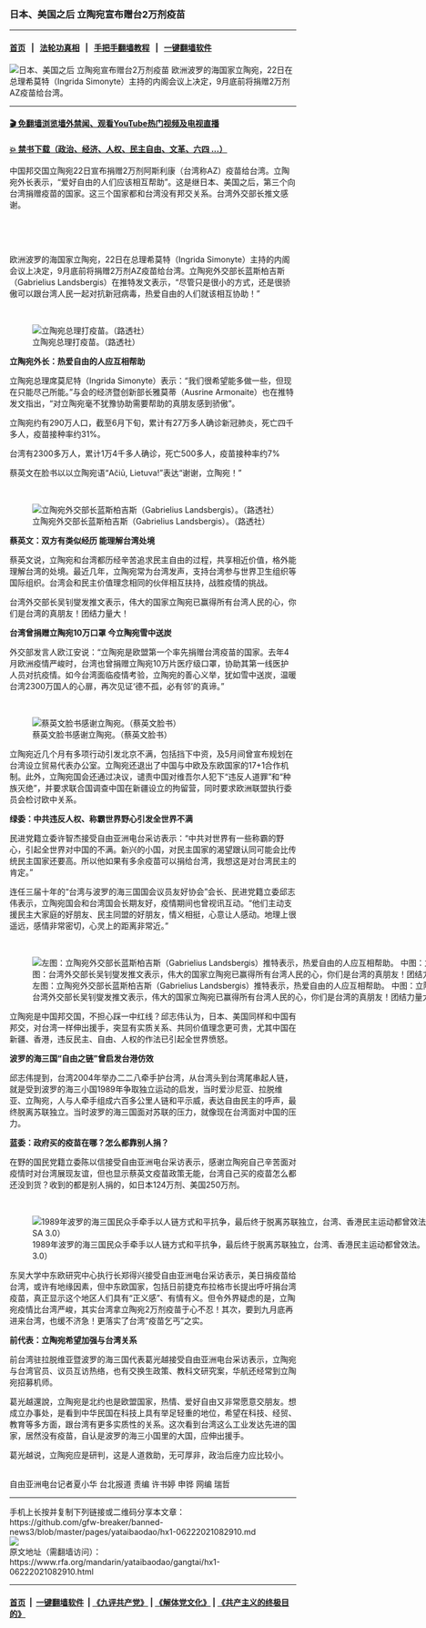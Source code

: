 ### 日本、美国之后 立陶宛宣布赠台2万剂疫苗
------------------------

#### [首页](https://github.com/gfw-breaker/banned-news3/blob/master/README.md) &nbsp;&nbsp;|&nbsp;&nbsp; [法轮功真相](https://github.com/begood0513/basic/blob/master/README.md)  &nbsp;&nbsp;|&nbsp;&nbsp; [手把手翻墙教程](https://github.com/gfw-breaker/guides/wiki)  &nbsp;&nbsp;|&nbsp;&nbsp; [一键翻墙软件](https://github.com/gfw-breaker/nogfw/blob/master/README.md)  



<div id="headerimg">
 <img alt="日本、美国之后 立陶宛宣布赠台2万剂疫苗" src="https://www.rfa.org/mandarin/yataibaodao/gangtai/hx1-06222021082910.html/@@images/a96d40b9-9038-4ddc-8c75-925068c0d71b.jpeg" title="日本、美国之后 立陶宛宣布赠台2万剂疫苗"/>
 <span class="lead_image_caption">
  欧洲波罗的海国家立陶宛，22日在总理希莫特（Ingrida Simonyte）主持的内阁会议上决定，9月底前将捐赠2万剂AZ疫苗给台湾。
 </span>
 <!-- zoomattribute -->
</div>

<hr/>


#### [ 🎬  免翻墙浏览墙外禁闻、观看YouTube热门视频及电视直播](https://github.com/gfw-breaker/HelloWorld)

#### [ 💥  禁书下载（政治、经济、人权、民主自由、文革、六四 ...）](https://github.com/gfw-breaker/books/blob/master/README.md)

<div id="storytext">
 <p>
  中国邦交国立陶宛22日宣布捐赠2万剂阿斯利康（台湾称AZ）疫苗给台湾。立陶宛外长表示，“爱好自由的人们应该相互帮助”。这是继日本、美国之后，第三个向台湾捐赠疫苗的国家。这三个国家都和台湾没有邦交关系。台湾外交部长推文感谢。
 </p>
 <p>
  <br/>
 </p>
 <p>
  <br/>
 </p>
 <p>
  欧洲波罗的海国家立陶宛，22日在总理希莫特（Ingrida Simonyte）主持的内阁会议上决定，9月底前将捐赠2万剂AZ疫苗给台湾。立陶宛外交部长蓝斯柏吉斯（Gabrielius Landsbergis）在推特发文表示，“尽管只是很小的方式，还是很骄傲可以跟台湾人民一起对抗新冠病毒，热爱自由的人们就该相互协助！”
 </p>
 <p>
  <br/>
 </p>
 <p>
  <figure class="image-richtext image-inline captioned" style="width:1280px;">
   <img alt="立陶宛总理打疫苗。（路透社）" src="https://www.rfa.org/mandarin/yataibaodao/gangtai/hx1-06222021082910.html/22.jpeg/@@images/3cf2232f-3fc2-418d-8060-261715c2aa0f.jpeg" title="22.jpeg"/>
   <figcaption class="image-caption">
    立陶宛总理打疫苗。（路透社）
   </figcaption>
   <small>
   </small>
  </figure>
 </p>
 <p>
  <strong>
   立陶宛外长：热爱自由的人应互相帮助
  </strong>
 </p>
 <p>
  立陶宛总理席莫尼特（Ingrida Simonyte）表示：“我们很希望能多做一些，但现在只能尽己所能。”与会的经济暨创新部长雅莫蒂（Ausrine Armonaite）也在推特发文指出，“对立陶宛毫不犹豫协助需要帮助的真朋友感到骄傲”。
 </p>
 <p>
  立陶宛约有290万人口，截至6月下旬，累计有27万多人确诊新冠肺炎，死亡四千多人，疫苗接种率约31%。
 </p>
 <p>
  台湾有2300多万人，累计1万4千多人确诊，死亡500多人，疫苗接种率约7%
 </p>
 <p>
  蔡英文在脸书以以立陶宛语“Ačiū, Lietuva!”表达“谢谢，立陶宛！”
 </p>
 <p>
  <br/>
 </p>
 <p>
  <figure class="image-richtext image-inline captioned" style="width:1280px;">
   <img alt="立陶宛外交部长蓝斯柏吉斯（Gabrielius Landsbergis）。（路透社）" src="https://www.rfa.org/mandarin/yataibaodao/gangtai/hx1-06222021082910.html/33.jpeg/@@images/ec811f6a-5947-44a7-90e5-1083eac5674a.jpeg" title="33.jpeg"/>
   <figcaption class="image-caption">
    立陶宛外交部长蓝斯柏吉斯（Gabrielius Landsbergis）。（路透社）
   </figcaption>
   <small>
   </small>
  </figure>
 </p>
 <p>
  <strong>
   蔡英文：双方有类似经历 能理解台湾处境
  </strong>
 </p>
 <p>
  蔡英文说，立陶宛和台湾都历经辛苦追求民主自由的过程，共享相近价值，格外能理解台湾的处境。最近几年，立陶宛常为台湾发声，支持台湾参与世界卫生组织等国际组织。台湾会和民主价值理念相同的伙伴相互扶持，战胜疫情的挑战。
 </p>
 <p>
  台湾外交部长吴钊燮发推文表示，伟大的国家立陶宛已赢得所有台湾人民的心，你们是台湾的真朋友！团结力量大！
 </p>
 <p>
  <strong>
   台湾曾捐赠立陶宛10万口罩 今立陶宛雪中送炭
  </strong>
 </p>
 <p>
  外交部发言人欧江安说：“立陶宛是欧盟第一个率先捐赠台湾疫苗的国家。去年4月欧洲疫情严峻时，台湾也曾捐赠立陶宛10万片医疗级口罩，协助其第一线医护人员对抗疫情。如今台湾面临疫情考验，立陶宛的善心义举，犹如雪中送炭，温暖台湾2300万国人的心扉，再次见证‘德不孤，必有邻’的真谛。”
 </p>
 <p>
  <br/>
 </p>
 <p>
  <figure class="image-richtext image-inline captioned" style="width:961px;">
   <img alt="蔡英文脸书感谢立陶宛。（蔡英文脸书）" src="https://www.rfa.org/mandarin/yataibaodao/gangtai/hx1-06222021082910.html/44.jpeg/@@images/70d7ed7c-a58d-4964-a1ac-dbe2815ffddc.jpeg" title="44.jpeg"/>
   <figcaption class="image-caption">
    蔡英文脸书感谢立陶宛。（蔡英文脸书）
   </figcaption>
   <small>
   </small>
  </figure>
 </p>
 <p>
  立陶宛近几个月有多项行动引发北京不满，包括挡下中资，及5月间曾宣布规划在台湾设立贸易代表办公室。立陶宛还退出了中国与中欧及东欧国家的17+1合作机制。此外，立陶宛国会还通过决议，谴责中国对维吾尔人犯下“违反人道罪”和“种族灭绝”，并要求联合国调查中国在新疆设立的拘留营，同时要求欧洲联盟执行委员会检讨欧中关系。
 </p>
 <p>
  <strong>
   绿委：中共违反人权、称霸世界野心引发全世界不满
  </strong>
 </p>
 <p>
  民进党籍立委许智杰接受自由亚洲电台采访表示：“中共对世界有一些称霸的野心，引起全世界对中国的不满。新兴的小国，对民主国家的渴望跟认同可能会比传统民主国家还要高。所以他如果有多余疫苗可以捐给台湾，我想这是对台湾民主的肯定。”
 </p>
 <p>
  连任三届十年的“台湾与波罗的海三国国会议员友好协会”会长、民进党籍立委邱志伟表示，立陶宛国会和台湾国会长期友好，疫情期间也曾视讯互动。“他们主动支援民主大家庭的好朋友、民主同盟的好朋友，情义相挺，心意让人感动。地理上很遥远，感情非常密切，心灵上的距离非常近。”
 </p>
 <p>
  <br/>
 </p>
 <p>
  <figure class="image-richtext image-inline captioned" style="width:1500px;">
   <img alt="左图：立陶宛外交部长蓝斯柏吉斯（Gabrielius Landsbergis）推特表示，热爱自由的人应互相帮助。  中图：立陶宛经济暨创新部长雅莫蒂（Ausrine Armonaite）在推特发文指出，“对立陶宛毫不犹豫协助需要帮助的真朋友感到骄傲”。  右图：台湾外交部长吴钊燮发推文表示，伟大的国家立陶宛已赢得所有台湾人民的心，你们是台湾的真朋友！团结力量大！（推特）" src="https://www.rfa.org/mandarin/yataibaodao/gangtai/hx1-06222021082910.html/5-7.jpg/@@images/b886210f-62e4-41cb-8e8a-d10bc042369e.jpeg" title="5-7.jpg"/>
   <figcaption class="image-caption">
    左图：立陶宛外交部长蓝斯柏吉斯（Gabrielius Landsbergis）推特表示，热爱自由的人应互相帮助。  中图：立陶宛经济暨创新部长雅莫蒂（Ausrine Armonaite）在推特发文指出，“对立陶宛毫不犹豫协助需要帮助的真朋友感到骄傲”。  右图：台湾外交部长吴钊燮发推文表示，伟大的国家立陶宛已赢得所有台湾人民的心，你们是台湾的真朋友！团结力量大！（推特）
   </figcaption>
   <small>
   </small>
  </figure>
 </p>
 <p>
  立陶宛是中国邦交国，不担心踩一中红线？邱志伟认为，日本、美国同样和中国有邦交，对台湾一样伸出援手，突显有实质关系、共同价值理念更可贵，尤其中国在新疆、香港，违反民主、自由、人权的作法已引起全世界愤怒。
 </p>
 <p>
  <strong>
   波罗的海三国“自由之链”曾启发台港仿效
  </strong>
 </p>
 <p>
  邱志伟提到，台湾2004年举办二二八牵手护台湾，从台湾头到台湾尾串起人链，就是受到波罗的海三小国1989年争取独立运动的启发，当时爱沙尼亚、拉脱维亚、立陶宛，人与人牵手组成六百多公里人链和平示威，表达自由民主的呼声，最终脱离苏联独立。当时波罗的海三国面对苏联的压力，就像现在台湾面对中国的压力。
 </p>
 <p>
  <strong>
   蓝委：政府买的疫苗在哪？怎么都靠别人捐？
  </strong>
 </p>
 <p>
  在野的国民党籍立委陈以信接受自由亚洲电台采访表示，感谢立陶宛自己辛苦面对疫情时对台湾展现友谊，但也显示蔡英文疫苗政策无能，台湾自己买的疫苗怎么都还没到货？收到的都是别人捐的，如日本124万剂、美国250万剂。
 </p>
 <p>
  <br/>
 </p>
 <p>
  <figure class="image-richtext image-inline captioned" style="width:1024px;">
   <img alt="1989年波罗的海三国民众手牵手以人链方式和平抗争，最后终于脱离苏联独立，台湾、香港民主运动都曾效法。（图取自维基共享资源；作者：Kusurija，CC BY-SA 3.0）" src="https://www.rfa.org/mandarin/yataibaodao/gangtai/hx1-06222021082910.html/11.jpg/@@images/7d709b98-213d-4164-835b-5c534227c9ee.jpeg" title="11.jpg"/>
   <figcaption class="image-caption">
    1989年波罗的海三国民众手牵手以人链方式和平抗争，最后终于脱离苏联独立，台湾、香港民主运动都曾效法。（图取自维基共享资源；作者：Kusurija，CC BY-SA 3.0）
   </figcaption>
   <small>
   </small>
  </figure>
 </p>
 <p>
  东吴大学中东欧研究中心执行长郑得兴接受自由亚洲电台采访表示，美日捐疫苗给台湾，或许有地缘因素，但中东欧国家，包括日前捷克布拉格市长提出呼吁捐台湾疫苗，真正显示这个地区人们具有“正义感”、有情有义。但令外界疑虑的是，立陶宛疫情比台湾严峻，其实台湾拿立陶宛2万剂疫苗于心不忍！其次，要到九月底再进来台湾，也缓不济急！更落实了台湾“疫苗乞丐”之实。
 </p>
 <p>
  <strong>
   前代表：立陶宛希望加强与台湾关系
  </strong>
 </p>
 <p>
  前台湾驻拉脱维亚暨波罗的海三国代表葛光越接受自由亚洲电台采访表示，立陶宛与台湾官员、议员互访热络，也有交换生政策、教科文研究案，华航还经常到立陶宛招募机师。
 </p>
 <p>
  葛光越還說，立陶宛是北约也是欧盟国家，热情、爱好自由又非常愿意交朋友。想成立办事处，是看到中华民国在科技上具有举足轻重的地位，希望在科技、经贸、教育等多方面，跟台湾有更多实质性的关系。这次看到台湾这么工业发达先进的国家，居然没有疫苗，自认是波罗的海三小国里的大国，应伸出援手。
 </p>
 <p>
  葛光越说，立陶宛应是研判，这是人道救助，无可厚非，政治后座力应比较小。
 </p>
 <p>
  <br/>
  自由亚洲电台记者夏小华 台北报道 责编 许书婷 申铧 网编 瑞哲
 </p>
</div>

<hr/>
手机上长按并复制下列链接或二维码分享本文章：<br/>
https://github.com/gfw-breaker/banned-news3/blob/master/pages/yataibaodao/hx1-06222021082910.md <br/>
<a href='https://github.com/gfw-breaker/banned-news3/blob/master/pages/yataibaodao/hx1-06222021082910.md'><img src='https://github.com/gfw-breaker/banned-news3/blob/master/pages/yataibaodao/hx1-06222021082910.md.png'/></a> <br/>
原文地址（需翻墙访问）：https://www.rfa.org/mandarin/yataibaodao/gangtai/hx1-06222021082910.html


------------------------
#### [首页](https://github.com/gfw-breaker/banned-news3/blob/master/README.md) &nbsp;|&nbsp; [一键翻墙软件](https://github.com/gfw-breaker/nogfw/blob/master/README.md) &nbsp;| [《九评共产党》](https://github.com/gfw-breaker/9ping.md/blob/master/README.md#九评之一评共产党是什么) | [《解体党文化》](https://github.com/gfw-breaker/jtdwh.md/blob/master/README.md) | [《共产主义的终极目的》](https://github.com/gfw-breaker/gczydzjmd.md/blob/master/README.md)


<img src='http://gfw-breaker.win/banned-news3/pages/yataibaodao/hx1-06222021082910.md' width='0px' height='0px'/>